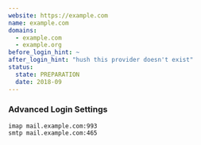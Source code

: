 ```yaml
---
website: https://example.com
name: example.com
domains:
  - example.com
  - example.org
before_login_hint: ~
after_login_hint: "hush this provider doesn't exist"
status:
  state: PREPARATION
  date: 2018-09
---
```


### Advanced Login Settings
```
imap mail.example.com:993
smtp mail.example.com:465
```